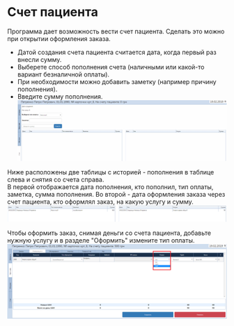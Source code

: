 # Счет пациента
Программа дает возможность вести счет пациента. Сделать это можно  при открытии оформления заказа.
- Датой создания счета пациента считается дата, когда первый раз внесли сумму.
- Выберете способ пополнения счета (наличными или какой-то вариант безналичной оплаты).
- При необходимости можно добавить заметку (например причину пополнения).
- Введите сумму пополнения.   
![Image](Image/count.gif)      

Ниже расположены две таблицы с историей - пополнения в таблице слева и снятия со счета справа.   
В первой отображается дата пополнения, кто пополнил, тип оплаты, заметка, сумма пополнения. Во второй - дата оформления заказа через счет пациента, кто оформлял заказ, на какую услугу и сумму. 
![Image](Image/count2.PNG)    

Чтобы оформить заказ, снимая деньги со счета пациента, добавьте нужную услугу и в разделе "Оформить" измените тип оплаты.
![Image](Image/count1.png)